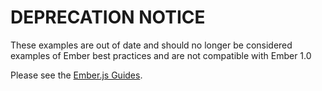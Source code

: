 # DEPRECATION NOTICE

These examples are out of date and should no longer be considered
examples of Ember best practices and are not compatible with Ember 1.0

Please see the [Ember.js Guides](http://emberjs.com/guides/).
